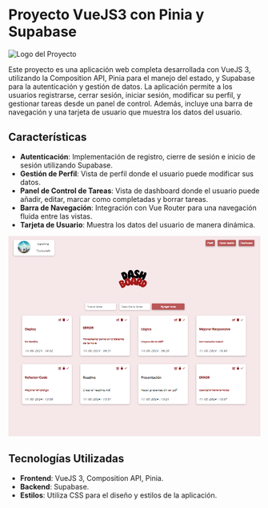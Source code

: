 # Proyecto VueJS3 con Pinia y Supabase

![Logo del Proyecto](https://dashboard-todolist.netlify.app/dash.png)

Este proyecto es una aplicación web completa desarrollada con VueJS 3, utilizando la Composition API, Pinia para el manejo del estado, y Supabase para la autenticación y gestión de datos. La aplicación permite a los usuarios registrarse, cerrar sesión, iniciar sesión, modificar su perfil, y gestionar tareas desde un panel de control. Además, incluye una barra de navegación y una tarjeta de usuario que muestra los datos del usuario.

## Características

- **Autenticación**: Implementación de registro, cierre de sesión e inicio de sesión utilizando Supabase.
- **Gestión de Perfil**: Vista de perfil donde el usuario puede modificar sus datos.
- **Panel de Control de Tareas**: Vista de dashboard donde el usuario puede añadir, editar, marcar como completadas y borrar tareas.
- **Barra de Navegación**: Integración con Vue Router para una navegación fluida entre las vistas.
- **Tarjeta de Usuario**: Muestra los datos del usuario de manera dinámica.

<div align="center">
  <img src="https://github.com/Carol-88/todo-list-vue/blob/main/public/dashboard.png" width="600" height="400" alt="Dashboard">
</div>



## Tecnologías Utilizadas

- **Frontend**: VueJS 3, Composition API, Pinia.
- **Backend**: Supabase.
- **Estilos**: Utiliza CSS para el diseño y estilos de la aplicación.

